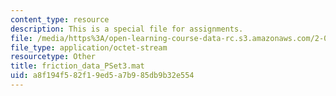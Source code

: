 ```yaml
---
content_type: resource
description: This is a special file for assignments.
file: /media/https%3A/open-learning-course-data-rc.s3.amazonaws.com/2-086-numerical-computation-for-mechanical-engineers-fall-2012/a8f194f582f19ed5a7b985db9b32e554_friction_data_PSet3.mat
file_type: application/octet-stream
resourcetype: Other
title: friction_data_PSet3.mat
uid: a8f194f5-82f1-9ed5-a7b9-85db9b32e554
---
```

